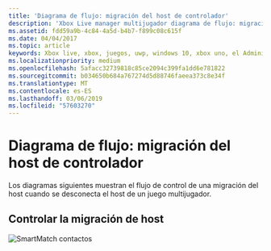 ```yaml
---
title: 'Diagrama de flujo: migración del host de controlador'
description: 'Xbox Live manager multijugador diagrama de flujo: migración del host de controlador.'
ms.assetid: fdd59a9b-4c84-4a5d-b4b7-f899c08c615f
ms.date: 04/04/2017
ms.topic: article
keywords: Xbox live, xbox, juegos, uwp, windows 10, xbox uno, el Administrador de varios jugadores, diagrama de flujo
ms.localizationpriority: medium
ms.openlocfilehash: 5afacc32739818c85ce2094c399fa1dd6e781822
ms.sourcegitcommit: b034650b684a767274d5d88746faeea373c8e34f
ms.translationtype: MT
ms.contentlocale: es-ES
ms.lasthandoff: 03/06/2019
ms.locfileid: "57603270"
---
```

# <a name="flowchart---handle-host-migration"></a>Diagrama de flujo: migración del host de controlador

Los diagramas siguientes muestran el flujo de control de una migración del host cuando se desconecta el host de un juego multijugador.

## <a name="handle-host-migration"></a>Controlar la migración de host

![SmartMatch contactos](../../../images/multiplayer/mpm-host-migration.png)
